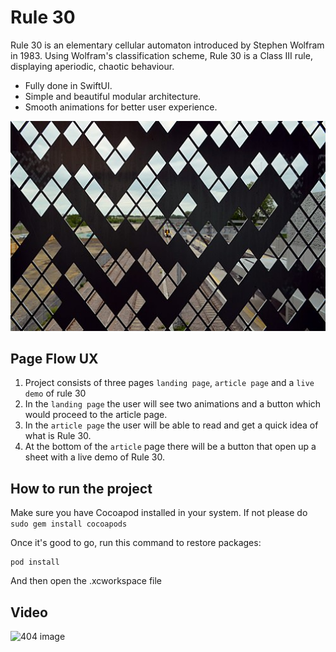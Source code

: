 # Rule 30

Rule 30 is an elementary cellular automaton introduced by Stephen Wolfram in 1983. Using Wolfram's classification scheme, Rule 30 is a Class III rule, displaying aperiodic, chaotic behaviour.

* Fully done in SwiftUI.
* Simple and beautiful modular architecture.
* Smooth animations for better user experience.

<p align="center">
  <img src="./Rule30Exercise/Assets.xcassets/rule30_preview1.imageset/500px-Cmglee_Cambridge_North_cladding_detail.jpg" alt="" width="738">
</p>

## Page Flow UX

1. Project consists of three pages `landing page`, `article page` and a `live demo` of rule 30
2. In the `landing page` the user will see two animations and a button which would proceed to the article page.
3. In the `article page` the user will be able to read and get a quick idea of what is Rule 30.
4. At the bottom of the `article` page there will be a button that open up a sheet with a live demo of Rule 30.

## How to run the project

Make sure you have Cocoapod installed in your system. If not please do ```sudo gem install cocoapods```

Once it's good to go, run this command to restore packages:
```
pod install
```

And then open the .xcworkspace file

## Video

<img src="demo.gif" width="450" alt="404 image"/>
